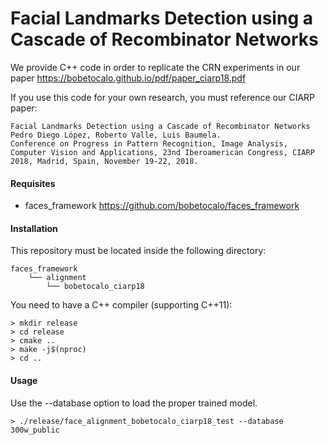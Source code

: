 # Facial Landmarks Detection using a Cascade of Recombinator Networks

We provide C++ code in order to replicate the CRN experiments in our paper https://bobetocalo.github.io/pdf/paper_ciarp18.pdf

If you use this code for your own research, you must reference our CIARP paper:

```
Facial Landmarks Detection using a Cascade of Recombinator Networks
Pedro Diego López, Roberto Valle, Luis Baumela.
Conference on Progress in Pattern Recognition, Image Analysis, Computer Vision and Applications, 23nd Iberoamerican Congress, CIARP 2018, Madrid, Spain, November 19-22, 2018.
```

#### Requisites
- faces_framework https://github.com/bobetocalo/faces_framework

#### Installation
This repository must be located inside the following directory:
```
faces_framework
    └── alignment 
        └── bobetocalo_ciarp18
```
You need to have a C++ compiler (supporting C++11):
```
> mkdir release
> cd release
> cmake ..
> make -j$(nproc)
> cd ..
```
#### Usage
Use the --database option to load the proper trained model.
```
> ./release/face_alignment_bobetocalo_ciarp18_test --database 300w_public
```
